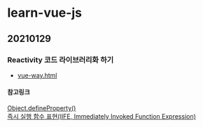 # learn-vue-js

## 20210129
### Reactivity 코드 라이브러리화 하기
- [vue-way.html](https://github.com/kya754/learn-vue-js/blob/master/playground/vue-way.html)
#### 참고링크
[Object.defineProperty()](https://developer.mozilla.org/ko/docs/Web/JavaScript/Reference/Global_Objects/Object/defineProperty)  
[즉시 실행 함수 표현(IIFE, Immediately Invoked Function Expression)](https://developer.mozilla.org/ko/docs/Glossary/IIFE)  

